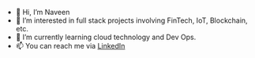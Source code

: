 - 👋 Hi, I’m Naveen
- 👀 I’m interested in full stack projects involving FinTech, IoT, Blockchain, etc.
- 🌱 I’m currently learning cloud technology and Dev Ops.
- 📫 You can reach me via [LinkedIn](https://www.linkedin.com/in/naveen-rai-5a08b313b/)

<!---
naveen1994rai/naveen1994rai is a ✨ special ✨ repository because its `README.md` (this file) appears on your GitHub profile.
You can click the Preview link to take a look at your changes.
--->

